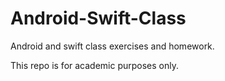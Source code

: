 # Android-Swift-Class
Android and swift class exercises and homework.

This repo is for academic purposes only.
